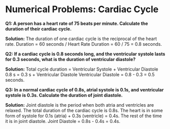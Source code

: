 # Numerical Problems: Cardiac Cycle

**Q1: A person has a heart rate of 75 beats per minute. Calculate the duration of their cardiac cycle.**

**Solution:**
The duration of one cardiac cycle is the reciprocal of the heart rate.
Duration = 60 seconds / Heart Rate
Duration = 60 / 75 = 0.8 seconds.

**Q2: If a cardiac cycle is 0.8 seconds long, and the ventricular systole lasts for 0.3 seconds, what is the duration of ventricular diastole?**

**Solution:**
Total cycle duration = Ventricular Systole + Ventricular Diastole
0.8 s = 0.3 s + Ventricular Diastole
Ventricular Diastole = 0.8 - 0.3 = 0.5 seconds.

**Q3: In a normal cardiac cycle of 0.8s, atrial systole is 0.1s, and ventricular systole is 0.3s. Calculate the duration of joint diastole.**

**Solution:**
Joint diastole is the period when both atria and ventricles are relaxed.
The total duration of the cardiac cycle is 0.8s.
The heart is in some form of systole for 0.1s (atria) + 0.3s (ventricle) = 0.4s.
The rest of the time it is in joint diastole.
Joint Diastole = 0.8s - 0.4s = 0.4s.
